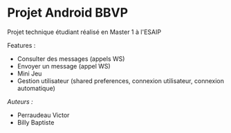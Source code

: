 Projet Android BBVP
=================

Projet technique étudiant réalisé en Master 1 à l'ESAIP

Features :
- Consulter des messages (appels WS)
- Envoyer un message (appel WS)
- Mini Jeu 
- Gestion utilisateur (shared preferences, connexion utilisateur, connexion automatique)

<i>Auteurs :</i>
- Perraudeau Victor
- Billy Baptiste
